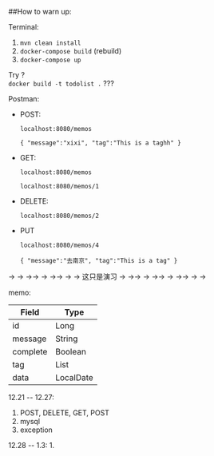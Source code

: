 ##How to warn up:

Terminal:

 1. `mvn clean install`
 2. `docker-compose build`  (rebuild)
 3. `docker-compose up`
 
Try ?  
`docker build -t todolist .` ???
 
 Postman:
 
- POST:
 
  `localhost:8080/memos`
  
  `{
      "message":"xixi",
      "tag":"This is a taghh"
   }`
  
- GET:
  
  `localhost:8080/memos`
  
  `localhost:8080/memos/1`
  
- DELETE:
  
  `localhost:8080/memos/2`
  
- PUT
  
  `localhost:8080/memos/4`
  
  `{
       "message":"去南京",
       "tag":"This is a tag"
   }`

-> -> ->-> -> ->-> -> -> 这只是演习 -> ->-> -> ->-> -> ->-> -> ->

memo:

|  Field   | Type  |
|  ----  | ----  |
| id  | Long |
| message  | String |
| complete|Boolean|
| tag | List |
| data | LocalDate | 

12.21 -- 12.27:
1. POST, DELETE, GET, POST 
2. mysql
3. exception

12.28 -- 1.3:
1. 

